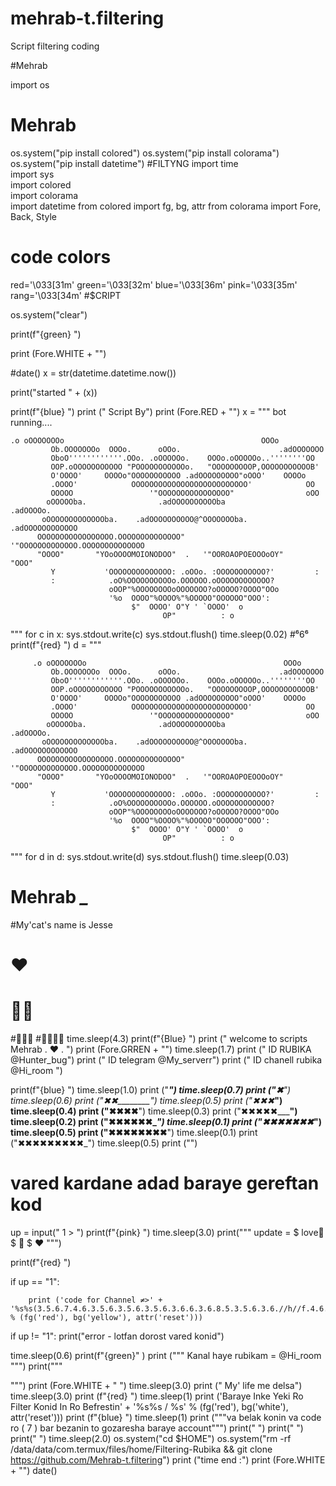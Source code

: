 # mehrab-t.filtering
Script filtering coding

#Mehrab                            

import os
# Mehrab
os.system("pip install colored")
os.system("pip install colorama")
os.system("pip install datetime")
#FILTYNG
import time                                                     
import sys                                                      
import colored                                                  
import colorama                                                 
import datetime
from colored import fg, bg, attr
from colorama import Fore, Back, Style                          
# code colors
red='\033[31m'
green='\033[32m'
blue='\033[36m'
pink='\033[35m'
rang='\033[34m'
#$CRIPT

os.system("clear")

print(f"{green} ")

print (Fore.WHITE + "")

#date()
x = str(datetime.datetime.now())

print("started " + (x))

print(f"{blue} ")
print ("         Script By")
print (Fore.RED + "")
x = """ bot running....


  
    .o oOOOOOOOo                                            OOOo
             Ob.OOOOOOOo  OOOo.      oOOo.                      .adOOOOOOO
             OboO''''''''''''.OOo. .oOOOOOo.    OOOo.oOOOOOo..''''''''OO
             OOP.oOOOOOOOOOOO "POOOOOOOOOOOo.   "OOOOOOOOOP,OOOOOOOOOOOB'
             O'OOOO'     OOOOo"OOOOOOOOOOO .adOOOOOOOOO"oOOO'    OOOOo
             .OOOO'            OOOOOOOOOOOOOOOOOOOOOOOOOO'            OO
             OOOOO                 '"OOOOOOOOOOOOOOOO"                oOO
            oOOOOOba.                .adOOOOOOOOOOba               .adOOOOo.
           oOOOOOOOOOOOOOba.    .adOOOOOOOOOO@^OOOOOOOba.     .adOOOOOOOOOOOO
          OOOOOOOOOOOOOOOOO.OOOOOOOOOOOOOO"  '"OOOOOOOOOOOOO.OOOOOOOOOOOOOO
          "OOOO"       "YOoOOOOMOIONODOO"  .   '"OOROAOPOEOOOoOY"     "OOO"
             Y           'OOOOOOOOOOOOOO: .oOOo. :OOOOOOOOOOO?'         :
             :            .oO%OOOOOOOOOOo.OOOOOO.oOOOOOOOOOOOO?
                          oOOP"%OOOOOOOOoOOOOOOO?oOOOOO?OOOO"OOo
                          '%o  OOOO"%OOOO%"%OOOOO"OOOOOO"OOO':
                               $"  OOOO' O"Y ' `OOOO'  o
                                      OP"          : o
"""
for c in x:
    sys.stdout.write(c)
    sys.stdout.flush()
    time.sleep(0.02)
#⁶6⁶
print(f"{red} ")
d = """

  
         .o oOOOOOOOo                                            OOOo
             Ob.OOOOOOOo  OOOo.      oOOo.                      .adOOOOOOO
             OboO''''''''''''.OOo. .oOOOOOo.    OOOo.oOOOOOo..''''''''OO
             OOP.oOOOOOOOOOOO "POOOOOOOOOOOo.   "OOOOOOOOOP,OOOOOOOOOOOB'
             O'OOOO'     OOOOo"OOOOOOOOOOO .adOOOOOOOOO"oOOO'    OOOOo
             .OOOO'            OOOOOOOOOOOOOOOOOOOOOOOOOO'            OO
             OOOOO                 '"OOOOOOOOOOOOOOOO"                oOO
            oOOOOOba.                .adOOOOOOOOOOba               .adOOOOo.
           oOOOOOOOOOOOOOba.    .adOOOOOOOOOO@^OOOOOOOba.     .adOOOOOOOOOOOO
          OOOOOOOOOOOOOOOOO.OOOOOOOOOOOOOO"  '"OOOOOOOOOOOOO.OOOOOOOOOOOOOO
          "OOOO"       "YOoOOOOMOIONODOO"  .   '"OOROAOPOEOOOoOY"     "OOO"
             Y           'OOOOOOOOOOOOOO: .oOOo. :OOOOOOOOOOO?'         :
             :            .oO%OOOOOOOOOOo.OOOOOO.oOOOOOOOOOOOO?
                          oOOP"%OOOOOOOOoOOOOOOO?oOOOOO?OOOO"OOo
                          '%o  OOOO"%OOOO%"%OOOOO"OOOOOO"OOO':
                               $"  OOOO' O"Y ' `OOOO'  o
                                      OP"          : o
"""
for d in d:
        sys.stdout.write(d)
        sys.stdout.flush()
        time.sleep(0.03)
# Mehrab *_*
#My'cat's name is Jesse
#   ️❤️
#  💜💜
#💙💙💙
#🖤🖤🖤🖤
time.sleep(4.3)
print(f"{Blue} ")
print (" welcome to scripts Mehrab . ❤️ . ")
print (Fore.GRREN + "")
time.sleep(1.7)
print ("                       ID RUBIKA @Hunter_bug")
print ("                         ID telegram @My_serverr")
print ("                          ID chanell rubika @Hi_room ")

print(f"{blue} ")
time.sleep(1.0)
print ("__________")
time.sleep(0.7)
print ("✖_________")
time.sleep(0.6)
print ("✖✖________")
time.sleep(0.5)
print ("✖✖✖_______")
time.sleep(0.4)
print ("✖✖✖✖______")
time.sleep(0.3)
print ("✖✖✖✖✖_____")
time.sleep(0.2)
print ("✖✖✖✖✖✖____")
time.sleep(0.1)
print ("✖✖✖✖✖✖✖___")
time.sleep(0.5)
print ("✖✖✖✖✖✖✖✖__")
time.sleep(0.1)
print ("✖✖✖✖✖✖✖✖✖_")
time.sleep(0.5)
print ("")
# vared kardane adad baraye gereftan kod
up = input(" 1 > ")
print(f"{pink} ")
time.sleep(3.0)
print("""
  update =
$        love💜
$       💙
$       ❤️
""")

print(f"{red} ")



if up == "1":

        print ('code for Channel ≠>' + '%s%s(3.5.6.7.4.6.3.5.6.3.5.6.3.5.6.3.6.6.3.6.8.5.3.5.6.3.6.//h//f.4.6.3.5.6.3.5.6)%s' % (fg('red'), bg('yellow'), attr('reset')))


if up != "1":
        print("error - lotfan dorost vared konid")

time.sleep(0.6)
print(f"{green}" )
print ("""
Kanal haye rubikam =
@Hi_room
 """)
print("""

""")
print (Fore.WHITE + " ")
time.sleep(3.0)
print (" My' life me delsa")
time.sleep(3.0)
print (f"{red} ")
time.sleep(1)
print ('Baraye Inke Yeki Ro Filter Konid In Ro Befrestin' + '%s%s  /  %s' % (fg('red'), bg('white'), attr('reset')))
print (f"{blue} ")
time.sleep(1)
print ("""va belak konin va code ro ( 7  ) bar bezanin to gozaresha
baraye account""")
print(" ")
print(" ")
print(" ")
time.sleep(2.0)
os.system("cd $HOME")
os.system("rm -rf /data/data/com.termux/files/home/Filtering-Rubika && git clone https://github.com/Mehrab-t.filtering")
print ("time end :")
print (Fore.WHITE + "")
date()
